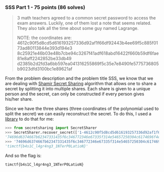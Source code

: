 ### SSS Part 1 - 75 points (86 solves)

>  3 math teachers agreed to a common secret password to access the exam answers. Luckily, one of them lost a note that seems related. They also talk all the time about some guy named Lagrange.
>  
> NOTE: the coordinates are:
> 4612c90f5d8cd5d616193257336d92af1f66df92443b4ee69f5c885f0173ad80113844e393d194e3
> 8c25921e46b03e48b7cbe94c3267f41adf618abd16422f660b59df6fae81e8aff2242852be33db49
> d2385b2d2fd3a6bb597ea041316255869f5c35e7e8490fe5775736805b9023dfd3100bc1e89621af


From the problem description and the problem title SSS, we know that we are dealing with [Shamir Secret Sharing](https://en.wikipedia.org/wiki/Shamir%27s_Secret_Sharing) algorithm that allows one to share a secret by splitting it into multiple shares. Each share is given to a unique person and the secret, can only be constructed if every person gives his/her share. 

Since we have the three shares (three coordinates of the polynomial used to split the secret) we can easily reconstruct the secret. To do this, I used a [library](https://github.com/blockstack/secret-sharing) to do that for me:

```python
>>> from secretsharing import SecretSharer
>>> SecretSharer.recover_secret(['1-4612c90f5d8cd5d616193257336d92af1f66df92443b4ee69f5c885f0173ad80113844e393d194e3', '2-8c25921e46b03e48b7cbe94c3267f41adf618abd16422f660b59df6fae81e8aff2242852be33db49', '3-d2385b2d2fd3a6bb597ea041316255869f5c35e7e8490fe5775736805b9023dfd3100bc1e89621af'])
'74696d6374667b62347331435f6c346772346e67335f314e54657250304c6174696f4e7d'
>>> '74696d6374667b62347331435f6c346772346e67335f314e54657250304c6174696f4e7d'.decode("hex")
'timctf{b4s1C_l4gr4ng3_1NTerP0LatioN}'
```

And so the flag is:

```
timctf{b4s1C_l4gr4ng3_1NTerP0LatioN}
```